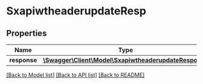 # SxapiwtheaderupdateResp

## Properties
Name | Type | Description | Notes
------------ | ------------- | ------------- | -------------
**response** | [**\Swagger\Client\Model\SxapiwtheaderupdateResponse**](SxapiwtheaderupdateResponse.md) |  | [optional] 

[[Back to Model list]](../README.md#documentation-for-models) [[Back to API list]](../README.md#documentation-for-api-endpoints) [[Back to README]](../README.md)


